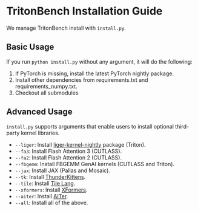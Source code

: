 # TritonBench Installation Guide

We manage TritonBench install with `install.py`.

## Basic Usage

If you run `python install.py` without any argument, it will do the following:


1. If PyTorch is missing, install the latest PyTorch nightly package.
2. Install other dependencies from requirements.txt and requirements_numpy.txt.
3. Checkout all submodules

## Advanced Usage

`install.py` supports arguments that enable users to install optional third-party kernel libraries.

- `--liger`: Install [liger-kernel-nightly](https://github.com/linkedin/Liger-Kernel) package (Triton).
- `--fa3`: Install Flash Attention 3 (CUTLASS).
- `--fa2`: Install Flash Attention 2 (CUTLASS).
- `--fbgemm`: Install FBGEMM GenAI kernels (CUTLASS and Triton).
- `--jax`: Install JAX (Pallas and Mosaic).
- `--tk`: Install [ThunderKittens](https://github.com/HazyResearch/ThunderKittens).
- `--tile`: Install [Tile Lang](https://github.com/tile-ai/tilelang).
- `--xformers`: Install [XFormers](https://github.com/facebookresearch/xformers).
- `--aiter`: Install [AITer](https://github.com/ROCm/aiter).
- `--all`: Install all of the above.
